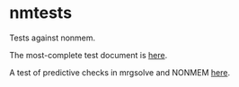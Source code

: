 # nmtests

Tests against nonmem.

The most-complete test document is [here](nmtest4.md).

A test of predictive checks in mrgsolve and NONMEM [here](nmtest5.md).


